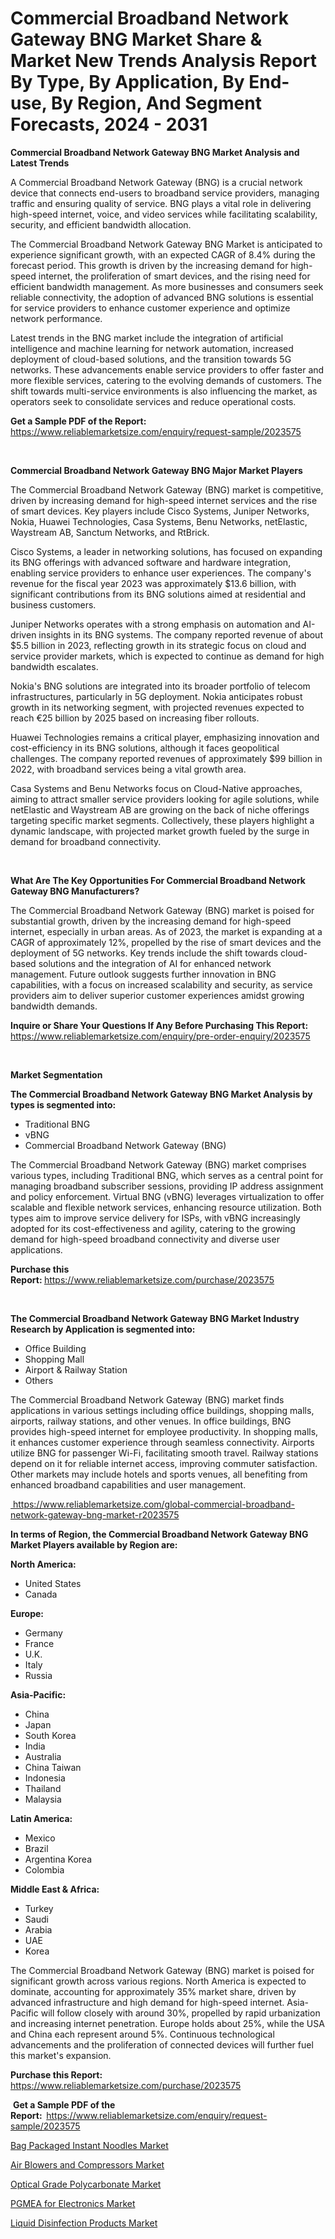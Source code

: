 <p><h1>Commercial Broadband Network Gateway BNG Market Share & Market New Trends Analysis Report By Type, By Application, By End-use, By Region, And Segment Forecasts, 2024 - 2031</h1></p><p><strong>Commercial Broadband Network Gateway BNG Market Analysis and Latest Trends</strong></p>
<p><p>A Commercial Broadband Network Gateway (BNG) is a crucial network device that connects end-users to broadband service providers, managing traffic and ensuring quality of service. BNG plays a vital role in delivering high-speed internet, voice, and video services while facilitating scalability, security, and efficient bandwidth allocation.</p><p>The Commercial Broadband Network Gateway BNG Market is anticipated to experience significant growth, with an expected CAGR of 8.4% during the forecast period. This growth is driven by the increasing demand for high-speed internet, the proliferation of smart devices, and the rising need for efficient bandwidth management. As more businesses and consumers seek reliable connectivity, the adoption of advanced BNG solutions is essential for service providers to enhance customer experience and optimize network performance.</p><p>Latest trends in the BNG market include the integration of artificial intelligence and machine learning for network automation, increased deployment of cloud-based solutions, and the transition towards 5G networks. These advancements enable service providers to offer faster and more flexible services, catering to the evolving demands of customers. The shift towards multi-service environments is also influencing the market, as operators seek to consolidate services and reduce operational costs.</p></p>
<p><strong>Get a Sample PDF of the Report:&nbsp;</strong> <a href="https://www.reliablemarketsize.com/enquiry/request-sample/2023575?utm_campaign=1801&utm_medium=2&utm_source=Github&utm_content=ia&utm_term=30102024&utm_id=commercial-broadband-network-gateway-bng">https://www.reliablemarketsize.com/enquiry/request-sample/2023575</a></p>
<p>&nbsp;</p>
<p><strong>Commercial Broadband Network Gateway BNG Major Market Players</strong></p>
<p><p>The Commercial Broadband Network Gateway (BNG) market is competitive, driven by increasing demand for high-speed internet services and the rise of smart devices. Key players include Cisco Systems, Juniper Networks, Nokia, Huawei Technologies, Casa Systems, Benu Networks, netElastic, Waystream AB, Sanctum Networks, and RtBrick.</p><p>Cisco Systems, a leader in networking solutions, has focused on expanding its BNG offerings with advanced software and hardware integration, enabling service providers to enhance user experiences. The company's revenue for the fiscal year 2023 was approximately $13.6 billion, with significant contributions from its BNG solutions aimed at residential and business customers.</p><p>Juniper Networks operates with a strong emphasis on automation and AI-driven insights in its BNG systems. The company reported revenue of about $5.5 billion in 2023, reflecting growth in its strategic focus on cloud and service provider markets, which is expected to continue as demand for high bandwidth escalates.</p><p>Nokia's BNG solutions are integrated into its broader portfolio of telecom infrastructures, particularly in 5G deployment. Nokia anticipates robust growth in its networking segment, with projected revenues expected to reach €25 billion by 2025 based on increasing fiber rollouts.</p><p>Huawei Technologies remains a critical player, emphasizing innovation and cost-efficiency in its BNG solutions, although it faces geopolitical challenges. The company reported revenues of approximately $99 billion in 2022, with broadband services being a vital growth area.</p><p>Casa Systems and Benu Networks focus on Cloud-Native approaches, aiming to attract smaller service providers looking for agile solutions, while netElastic and Waystream AB are growing on the back of niche offerings targeting specific market segments. Collectively, these players highlight a dynamic landscape, with projected market growth fueled by the surge in demand for broadband connectivity.</p></p>
<p>&nbsp;</p>
<p><strong>What Are The Key Opportunities For Commercial Broadband Network Gateway BNG Manufacturers?</strong></p>
<p><p>The Commercial Broadband Network Gateway (BNG) market is poised for substantial growth, driven by the increasing demand for high-speed internet, especially in urban areas. As of 2023, the market is expanding at a CAGR of approximately 12%, propelled by the rise of smart devices and the deployment of 5G networks. Key trends include the shift towards cloud-based solutions and the integration of AI for enhanced network management. Future outlook suggests further innovation in BNG capabilities, with a focus on increased scalability and security, as service providers aim to deliver superior customer experiences amidst growing bandwidth demands.</p></p>
<p><strong>Inquire or Share Your Questions If Any Before Purchasing This Report:</strong> <a href="https://www.reliablemarketsize.com/enquiry/pre-order-enquiry/2023575?utm_campaign=1801&utm_medium=2&utm_source=Github&utm_content=ia&utm_term=30102024&utm_id=commercial-broadband-network-gateway-bng">https://www.reliablemarketsize.com/enquiry/pre-order-enquiry/2023575</a></p>
<p>&nbsp;</p>
<p><strong>Market Segmentation</strong></p>
<p><strong>The Commercial Broadband Network Gateway BNG Market Analysis by types is segmented into:</strong></p>
<p><ul><li>Traditional BNG</li><li>vBNG</li><li>Commercial Broadband Network Gateway (BNG)</li></ul></p>
<p><p>The Commercial Broadband Network Gateway (BNG) market comprises various types, including Traditional BNG, which serves as a central point for managing broadband subscriber sessions, providing IP address assignment and policy enforcement. Virtual BNG (vBNG) leverages virtualization to offer scalable and flexible network services, enhancing resource utilization. Both types aim to improve service delivery for ISPs, with vBNG increasingly adopted for its cost-effectiveness and agility, catering to the growing demand for high-speed broadband connectivity and diverse user applications.</p></p>
<p><strong>Purchase this Report:&nbsp;</strong><a href="https://www.reliablemarketsize.com/purchase/2023575?utm_campaign=1801&utm_medium=2&utm_source=Github&utm_content=ia&utm_term=30102024&utm_id=commercial-broadband-network-gateway-bng">https://www.reliablemarketsize.com/purchase/2023575</a></p>
<p>&nbsp;</p>
<p><strong>The Commercial Broadband Network Gateway BNG Market Industry Research by Application is segmented into:</strong></p>
<p><ul><li>Office Building</li><li>Shopping Mall</li><li>Airport & Railway Station</li><li>Others</li></ul></p>
<p><p>The Commercial Broadband Network Gateway (BNG) market finds applications in various settings including office buildings, shopping malls, airports, railway stations, and other venues. In office buildings, BNG provides high-speed internet for employee productivity. In shopping malls, it enhances customer experience through seamless connectivity. Airports utilize BNG for passenger Wi-Fi, facilitating smooth travel. Railway stations depend on it for reliable internet access, improving commuter satisfaction. Other markets may include hotels and sports venues, all benefiting from enhanced broadband capabilities and user management.</p></p>
<p><a href="https://www.reliablemarketsize.com/global-commercial-broadband-network-gateway-bng-market-r2023575?utm_campaign=1801&utm_medium=2&utm_source=Github&utm_content=ia&utm_term=30102024&utm_id=commercial-broadband-network-gateway-bng">&nbsp;https://www.reliablemarketsize.com/global-commercial-broadband-network-gateway-bng-market-r2023575</a></p>
<p><strong>In terms of Region, the Commercial Broadband Network Gateway BNG Market Players available by Region are:</strong></p>
<p>
    <p> <strong> North America: </strong>
        <ul>
            <li>United States</li>
            <li>Canada</li>
        </ul>
        </p> 
    <p> <strong> Europe: </strong>
        <ul>
            <li>Germany</li>
            <li>France</li>
            <li>U.K.</li>
            <li>Italy</li>
            <li>Russia</li>
        </ul>
        </p> 
    <p> <strong> Asia-Pacific: </strong>
        <ul>
            <li>China</li>
            <li>Japan</li>
            <li>South Korea</li>
            <li>India</li>
            <li>Australia</li>
            <li>China Taiwan</li>
            <li>Indonesia</li>
            <li>Thailand</li>
            <li>Malaysia</li>
        </ul>
        </p> 
    <p> <strong> Latin America: </strong>
        <ul>
            <li>Mexico</li>
            <li>Brazil</li>
            <li>Argentina Korea</li>
            <li>Colombia</li>
        </ul>
        </p> 
    <p> <strong> Middle East & Africa: </strong>
        <ul>
            <li>Turkey</li>
            <li>Saudi</li>
            <li>Arabia</li>
            <li>UAE</li>
            <li>Korea</li>
        </ul>
    </p>
    </p>
<p><p>The Commercial Broadband Network Gateway (BNG) market is poised for significant growth across various regions. North America is expected to dominate, accounting for approximately 35% market share, driven by advanced infrastructure and high demand for high-speed internet. Asia-Pacific will follow closely with around 30%, propelled by rapid urbanization and increasing internet penetration. Europe holds about 25%, while the USA and China each represent around 5%. Continuous technological advancements and the proliferation of connected devices will further fuel this market's expansion.</p></p>
<p><strong>Purchase this Report: </strong><a href="https://www.reliablemarketsize.com/purchase/2023575?utm_campaign=1801&utm_medium=2&utm_source=Github&utm_content=ia&utm_term=30102024&utm_id=commercial-broadband-network-gateway-bng">https://www.reliablemarketsize.com/purchase/2023575</a></p>
<p>&nbsp;<strong>Get a Sample PDF of the Report:&nbsp;&nbsp;</strong><a href="https://www.reliablemarketsize.com/enquiry/request-sample/2023575?utm_campaign=1801&utm_medium=2&utm_source=Github&utm_content=ia&utm_term=30102024&utm_id=commercial-broadband-network-gateway-bng">https://www.reliablemarketsize.com/enquiry/request-sample/2023575</a></p>
<p><strong></strong></p>
<p><p><a href="https://www.linkedin.com/pulse/global-bag-packaged-instant-noodles-market-focus-product-type-ragae?utm_campaign=1801&utm_medium=2&utm_source=Github&utm_content=ia&utm_term=30102024&utm_id=commercial-broadband-network-gateway-bng">Bag Packaged Instant Noodles Market</a></p><p><a href="https://www.linkedin.com/pulse/air-blowers-compressors-market-evolution-key-trends-regional-wuapf?utm_campaign=1801&utm_medium=2&utm_source=Github&utm_content=ia&utm_term=30102024&utm_id=commercial-broadband-network-gateway-bng">Air Blowers and Compressors Market</a></p><p><a href="https://www.linkedin.com/pulse/pioneering-growth-analyzing-global-optical-grade-polycarbonate-hxj8f?utm_campaign=1801&utm_medium=2&utm_source=Github&utm_content=ia&utm_term=30102024&utm_id=commercial-broadband-network-gateway-bng">Optical Grade Polycarbonate Market</a></p><p><a href="https://www.linkedin.com/pulse/global-pgmea-electronics-market-sector2024-2031-metrics-jqlne?utm_campaign=1801&utm_medium=2&utm_source=Github&utm_content=ia&utm_term=30102024&utm_id=commercial-broadband-network-gateway-bng">PGMEA for Electronics Market</a></p><p><a href="https://www.linkedin.com/pulse/liquid-disinfection-products-market-shifts-strategic-analysis-bke2f?utm_campaign=1801&utm_medium=2&utm_source=Github&utm_content=ia&utm_term=30102024&utm_id=commercial-broadband-network-gateway-bng">Liquid Disinfection Products Market</a></p></p>